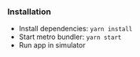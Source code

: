 ### Installation

- Install dependencies: `yarn install`
- Start metro bundler: `yarn start`
- Run app in simulator
